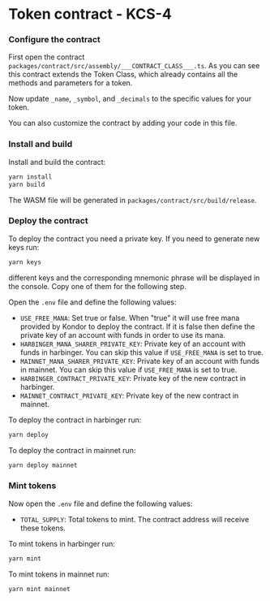 # Token contract - KCS-4

### Configure the contract

First open the contract `packages/contract/src/assembly/___CONTRACT_CLASS___.ts`. As you can see this contract extends the Token Class, which already contains all the methods and parameters for a token.

Now update `_name`, `_symbol`, and `_decimals` to the specific values for your token.

You can also customize the contract by adding your code in this file.

### Install and build

Install and build the contract:

```sh
yarn install
yarn build
```

The WASM file will be generated in `packages/contract/src/build/release`.

### Deploy the contract

To deploy the contract you need a private key. If you need to generate new keys run:

```sh
yarn keys
```

different keys and the corresponding mnemonic phrase will be displayed in the console. Copy one of them for the following step.

Open the `.env` file and define the following values:

- `USE_FREE_MANA`: Set true or false. When "true" it will use free mana provided by Kondor to deploy the contract. If it is false then define the private key of an account with funds in order to use its mana.
- `HARBINGER_MANA_SHARER_PRIVATE_KEY`: Private key of an account with funds in harbinger. You can skip this value if `USE_FREE_MANA` is set to true.
- `MAINNET_MANA_SHARER_PRIVATE_KEY`: Private key of an account with funds in mainnet. You can skip this value if `USE_FREE_MANA` is set to true.
- `HARBINGER_CONTRACT_PRIVATE_KEY`: Private key of the new contract in harbinger.
- `MAINNET_CONTRACT_PRIVATE_KEY`: Private key of the new contract in mainnet.

To deploy the contract in harbinger run:

```sh
yarn deploy
```

To deploy the contract in mainnet run:

```sh
yarn deploy mainnet
```

### Mint tokens

Now open the `.env` file and define the following values:

- `TOTAL_SUPPLY`: Total tokens to mint. The contract address will receive these tokens.

To mint tokens in harbinger run:

```sh
yarn mint
```

To mint tokens in mainnet run:

```sh
yarn mint mainnet
```
